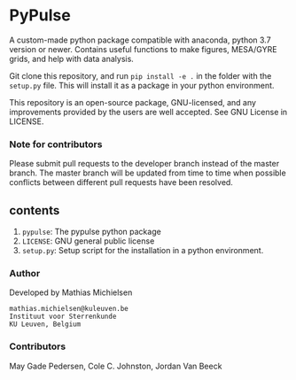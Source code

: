 # PyPulse

A custom-made python package compatible with anaconda, python 3.7 version or newer.
Contains useful functions to make figures, MESA/GYRE grids, and help with data analysis.

Git clone this repository, and run `pip install -e .` in the folder with the `setup.py` file. This will install it as a package in your python environment.

This repository is an open-source package, GNU-licensed, and any improvements provided by the users are well accepted. See GNU License in LICENSE.

### Note for contributors
Please submit pull requests to the developer branch instead of the master branch.
The master branch will be updated from time to time when possible conflicts between different pull requests have been resolved.

## contents

1. `pypulse`: The pypulse python package
2. `LICENSE`: GNU general public license
3. `setup.py`: Setup script for the installation in a python environment.

### Author
Developed by Mathias Michielsen
```
mathias.michielsen@kuleuven.be
Instituut voor Sterrenkunde
KU Leuven, Belgium
```

### Contributors
May Gade Pedersen, Cole C. Johnston, Jordan Van Beeck
